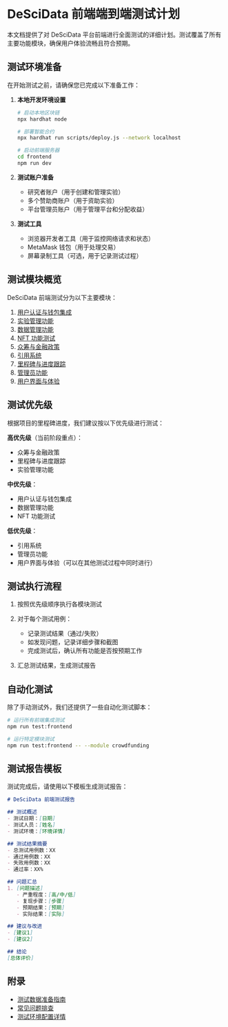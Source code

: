 # DeSciData 前端端到端测试计划

本文档提供了对 DeSciData 平台前端进行全面测试的详细计划。测试覆盖了所有主要功能模块，确保用户体验流畅且符合预期。

## 测试环境准备

在开始测试之前，请确保您已完成以下准备工作：

1. **本地开发环境设置**
   ```bash
   # 启动本地区块链
   npx hardhat node
   
   # 部署智能合约
   npx hardhat run scripts/deploy.js --network localhost
   
   # 启动前端服务器
   cd frontend
   npm run dev
   ```

2. **测试账户准备**
   - 研究者账户（用于创建和管理实验）
   - 多个赞助商账户（用于资助实验）
   - 平台管理员账户（用于管理平台和分配收益）

3. **测试工具**
   - 浏览器开发者工具（用于监控网络请求和状态）
   - MetaMask 钱包（用于处理交易）
   - 屏幕录制工具（可选，用于记录测试过程）

## 测试模块概览

DeSciData 前端测试分为以下主要模块：

1. [用户认证与钱包集成](./modules/AuthWalletTest.md)
2. [实验管理功能](./modules/ExperimentManagementTest.md)
3. [数据管理功能](./modules/DataManagementTest.md)
4. [NFT 功能测试](./modules/NFTFeaturesTest.md)
5. [众筹与金融政策](./modules/CrowdfundingTest.md)
6. [引用系统](./modules/CitationSystemTest.md)
7. [里程碑与进度跟踪](./modules/MilestoneTrackingTest.md)
8. [管理员功能](./modules/AdminFeaturesTest.md)
9. [用户界面与体验](./modules/UIUXTest.md)

## 测试优先级

根据项目的里程碑进度，我们建议按以下优先级进行测试：

**高优先级**（当前阶段重点）：
- 众筹与金融政策
- 里程碑与进度跟踪
- 实验管理功能

**中优先级**：
- 用户认证与钱包集成
- 数据管理功能
- NFT 功能测试

**低优先级**：
- 引用系统
- 管理员功能
- 用户界面与体验（可以在其他测试过程中同时进行）

## 测试执行流程

1. 按照优先级顺序执行各模块测试
2. 对于每个测试用例：
   - 记录测试结果（通过/失败）
   - 如发现问题，记录详细步骤和截图
   - 完成测试后，确认所有功能是否按预期工作

3. 汇总测试结果，生成测试报告

## 自动化测试

除了手动测试外，我们还提供了一些自动化测试脚本：

```bash
# 运行所有前端集成测试
npm run test:frontend

# 运行特定模块测试
npm run test:frontend -- --module crowdfunding
```

## 测试报告模板

测试完成后，请使用以下模板生成测试报告：

```markdown
# DeSciData 前端测试报告

## 测试概述
- 测试日期：[日期]
- 测试人员：[姓名]
- 测试环境：[环境详情]

## 测试结果摘要
- 总测试用例数：XX
- 通过用例数：XX
- 失败用例数：XX
- 通过率：XX%

## 问题汇总
1. [问题描述]
   - 严重程度：[高/中/低]
   - 复现步骤：[步骤]
   - 预期结果：[预期]
   - 实际结果：[实际]

## 建议与改进
- [建议1]
- [建议2]

## 结论
[总体评价]
```

## 附录

- [测试数据准备指南](./data/TestDataPreparation.md)
- [常见问题排查](./troubleshooting/CommonIssues.md)
- [测试环境配置详情](./environment/TestEnvironmentSetup.md)
